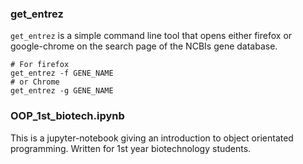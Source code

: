 ### get_entrez
`get_entrez` is a simple command line tool that opens either firefox or google-chrome on the search page of the NCBIs gene database.
```
# For firefox
get_entrez -f GENE_NAME
# or Chrome
get_entrez -g GENE_NAME
```

### OOP_1st_biotech.ipynb  
This is a jupyter-notebook giving an introduction to object orientated programming. Written for 1st year biotechnology students. 
